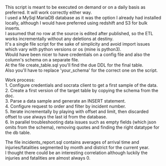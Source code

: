 
This script is meant to be executed on demand or on a daily basis as preferred. It will work correctly either way.\
I used a MySql MariaDB database as it was the option I already had installed locally, although I would have preferred using redshift and S3 for bulk inserts.\
I assumed that no row at the source is edited after published, so the ETL works incrementally without any deletions at destiny.\
It's a single file script for the sake of simplicity and avoid import issues which vary with python versions or os (mine is python3).\
Would have been nicer to have credentials on a config file and also the column's schema on a separate file.\
At the file create_table.sql you'll find the due DDL for the final table.\
Also you'll have to replace 'your_schema' for the correct one on the script.

Work process:\
    1. Configure credentials and socrata client to get a first sample of the data.\
    2. Create a first version of the target table by copying the schema from the doc.\
    3. Parse a data sample and generate an INSERT statement.\
    4. Configure request to order and filter by incident number.\
    5. Iterate incrementally by playing with offset and limit, then discarded offset to use always the last id from the database.\
    6. In parallel troubleshooting data issues such as empty fields (which json omits from the schema), removing quotes and finding the right datatype for the db table. 

The file incidents_report.sql contains averages of arrival time and injuries/fatalities segmented by month and district for the current year.\
I thought there could be an interesting correlation although luckily the injuries and fatalities are almost always 0.
